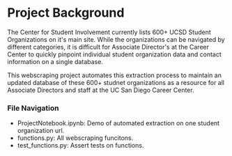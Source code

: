# Project Background

The Center for Student Involvement currently lists 600+ UCSD Student Organizations on it's main site. 
While the organizations can be navigated by different categories, it is difficult for Associate Director's at the Career Center to quickly pinpoint individual student organization data and contact information on a single database. 

This webscraping project automates this extraction process to maintain an updated database of these 600+ studnet organizations as a resource for all Associate Directors and staff at the UC San Diego Career Center. 

### File Navigation
- ProjectNotebook.ipynb: Demo of automated extraction on one student organization url.
- functions.py: All webscraping funcitons.
- test_functions.py: Assert tests on functions.